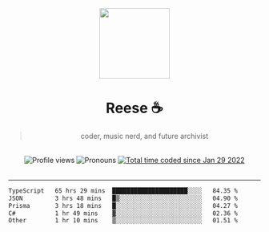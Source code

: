 <div align='center'>
  <img src='https://avatars.githubusercontent.com/u/73779441?v=4' width='140' height='140' />
  <h1>Reese ☕️</h1>
  <blockquote>coder, music nerd, and future archivist</blockquote>
  
  <br />
  
  <img alt="Profile views" src="https://komarev.com/ghpvc/?username=ruffpuff1" />
  <img alt='Pronouns' src='https://img.shields.io/endpoint?url=https://pronoundb.org/shields/61181f81be124c42b207bffd' />
  <a href="https://wakatime.com/@72bf611d-9557-4a85-aa1d-46f6a3346744"><img src="https://wakatime.com/badge/user/72bf611d-9557-4a85-aa1d-46f6a3346744.svg" alt="Total time coded since Jan 29 2022" /></a>
</div><br />

<hr />

<!--START_SECTION:waka-->

```txt
TypeScript   65 hrs 29 mins  █████████████████████░░░░   84.35 %
JSON         3 hrs 48 mins   █▒░░░░░░░░░░░░░░░░░░░░░░░   04.90 %
Prisma       3 hrs 18 mins   █░░░░░░░░░░░░░░░░░░░░░░░░   04.27 %
C#           1 hr 49 mins    ▓░░░░░░░░░░░░░░░░░░░░░░░░   02.36 %
Other        1 hr 10 mins    ▒░░░░░░░░░░░░░░░░░░░░░░░░   01.51 %
```

<!--END_SECTION:waka-->
